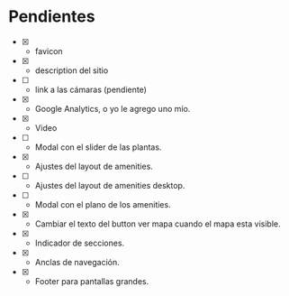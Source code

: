 # Pendientes

- [x] - favicon
- [x] - description del sitio
- [ ] - link a las cámaras (pendiente)
- [x] - Google Analytics, o yo le agrego uno mío.
- [x] - Video

- [ ] - Modal con el slider de las plantas.
- [x] - Ajustes del layout de amenities.
- [ ] - Ajustes del layout de amenities desktop.
- [ ] - Modal con el plano de los amenities.
- [x] - Cambiar el texto del button ver mapa cuando el mapa esta visible.
- [x] - Indicador de secciones.
- [x] - Anclas de navegación.
- [x] - Footer para pantallas grandes.